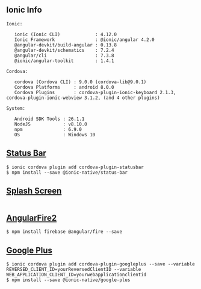 ## Ionic Info
```
Ionic:

   ionic (Ionic CLI)             : 4.12.0
   Ionic Framework               : @ionic/angular 4.2.0
   @angular-devkit/build-angular : 0.13.8
   @angular-devkit/schematics    : 7.2.4
   @angular/cli                  : 7.3.8
   @ionic/angular-toolkit        : 1.4.1

Cordova:

   cordova (Cordova CLI) : 9.0.0 (cordova-lib@9.0.1)
   Cordova Platforms     : android 8.0.0
   Cordova Plugins       : cordova-plugin-ionic-keyboard 2.1.3, cordova-plugin-ionic-webview 3.1.2, (and 4 other plugins)

System:

   Android SDK Tools : 26.1.1
   NodeJS            : v8.10.0
   npm               : 6.9.0
   OS                : Windows 10
```


## [Status Bar](https://ionicframework.com/docs/native/status-bar)
```
$ ionic cordova plugin add cordova-plugin-statusbar
$ npm install --save @ionic-native/status-bar
```


## [Splash Screen](https://github.com/apache/cordova-plugin-splashscreen)
```
```


## [AngularFire2](https://github.com/angular/angularfire2)
```
$ npm install firebase @angular/fire --save
```


## [Google Plus](https://github.com/EddyVerbruggen/cordova-plugin-googleplus)
```
$ ionic cordova plugin add cordova-plugin-googleplus --save --variable REVERSED_CLIENT_ID=yourReversedClientID --variable WEB_APPLICATION_CLIENT_ID=yourwebapplicationclientid
$ npm install --save @ionic-native/google-plus
```
